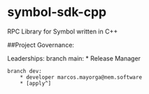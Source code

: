# symbol-sdk-cpp

RPC Library for Symbol written in C++




##Project Governance:

Leaderships: 
	branch main: 
		* Release Manager

	branch dev:
		* developer marcos.mayorga@nem.software
		* [apply^]


